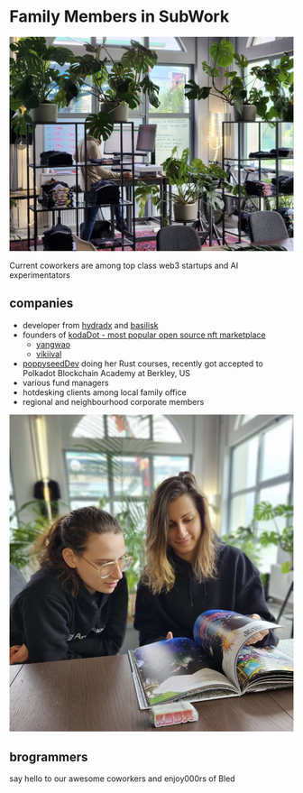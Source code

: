 # Family Members in SubWork

![subwork_hacker](pics/subwork_hacker_zoom.png.webp)

Current coworkers are among top class web3 startups and AI experimentators

companies
---
- developer from [hydradx](https://hydradx.io/) and [basilisk](https://bsx.fi/)
- founders of [kodaDot - most popular open source nft marketplace](https://kodadot.xyz)
  - [yangwao](https://twitter.com/yangwao)
  - [vikiival](https://twitter.com/vikiival)
- [poppyseedDev](https://twitter.com/poppyseeddev) doing her Rust courses, recently got accepted to Polkadot Blockchain Academy at Berkley, US
- various fund managers
- hotdesking clients among local family office
- regional and neighbourhood corporate members


<script setup>
import { VPTeamMembers } from 'vitepress/theme'

const members = [
  {
    avatar: 'https://www.github.com/yangwao.png.webp',
    name: 'matej yangwao',
    title: 'co-founder KodaDot',
    links: [
      { icon: 'github', link: 'https://github.com/yangwao' },
      { icon: 'twitter', link: 'https://twitter.com/yangwao' },
      { icon: 'linkedin', link: 'https://linkedin.com/in/mnemcek' }
    ]
  },
  {
    avatar: 'https://www.github.com/JustLuuuu.png.webp',  
    name: 'Linda',
    title: 'artists relationships at KodaDot',
    links: [
      { icon: 'github', link: 'https://github.com/JustLuuuu' },
      { icon: 'twitter', link: 'https://twitter.com/Just_Luuuu' }
    ]
  },
  {
    avatar: 'https://www.github.com/vikiival.png.webp',
    name: 'viki val',
    title: 'co-founder KodaDot',
    links: [
      { icon: 'github', link: 'https://github.com/vikiival' },
      { icon: 'twitter', link: 'https://twitter.com/vikiival' }
    ]
  },
  {
    avatar: 'https://www.github.com/poppyseeddev.png.webp',
    name: 'aurora poppyseed',
    title: 'founder rust courses & gpt projects',
    links: [
      { icon: 'github', link: 'https://github.com/poppyseeddev' },
      { icon: 'twitter', link: 'https://twitter.com/poppyseeddev' }
    ]
  },
  {
    avatar: 'https://www.github.com/vgantchev.png.webp',
    name: 'valery',
    title: 'founder & runtime at Basilisk & HydraDX',
    links: [
      { icon: 'github', link: 'https://github.com/vgantchev' },
      { icon: 'twitter', link: 'https://twitter.com/cl0w5' }
    ]
  },
  {
    avatar: 'https://subwork.xyz/member_vito.jpeg',
    name: 'vito',
    title: 'trading stocks',
    links: [
      { icon: 'linkedin', link: 'https://linkedin.com/in/vitohrzenjak' }
    ]
  },
]
</script>

![subwork_family](pics/subwork_family.png.webp)

brogrammers
---

say hello to our awesome coworkers and enjoy000rs of Bled

<VPTeamMembers size="medium" :members="members" />